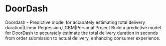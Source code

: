 # DoorDash
Doordash - Predictive model for accurately estimating total delivery duration|Linear Regression,LGBM|Personal Project Build a predictive model for DoorDash to accurately estimate the total delivery duration in seconds from order submission to actual delivery, enhancing consumer experience.
